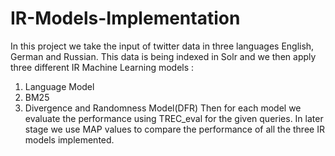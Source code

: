 # IR-Models-Implementation
In this project we take the input of twitter data in three languages English, German and Russian. 
This data is being indexed in Solr and we then apply three different IR Machine Learning models : 
1. Language Model 
2. BM25 
3. Divergence and Randomness Model(DFR) 
Then for each model we evaluate the performance using TREC_eval for the given queries. 
In later stage we use MAP values to compare the performance of all the three IR models implemented.
